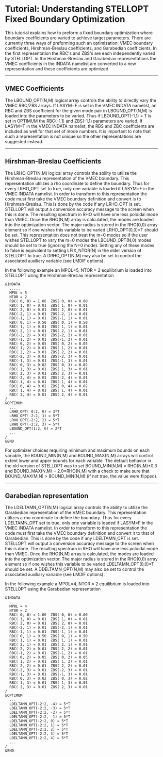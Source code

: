 Tutorial: Understanding STELLOPT Fixed Boundary Optimization
============================================================

This tutorial explains how to preform a fixed boundary optimization
where boundary coefficients are varied to achieve target parameters.
There are currently three ways of preforming such an optimization: VMEC
boundary coefficients, Hirshman-Breslau coefficients, and Garabedian
coefficients. In the first representation the RBC\'s and ZBS\'s are each
independently varied by STELLOPT. In the Hirshman-Breslau and Garabedian
representations the VMEC coefficients in the INDATA namelist are
converted to a new representation and these coefficients are optimized.

------------------------------------------------------------------------

VMEC Coefficients
-----------------

The LBOUND\_OPT(N,M) logical array controls the ability to directly vary
the VMEC RBC/ZBS arrays. If LASYM=F is set in the VMEC INDATA namelist,
an RBC and ZBS coefficient for the given mode pair in LBOUND\_OPT(N,M)
is loaded into the parameters to be varied. Thus if LBOUND\_OPT(-1,1) =
T is set in OPTIMUM the RBC(-1,1) and ZBS(-1,1) parameters are varied.
If LASYM=T in the VMEC INDATA namelist, the RBS and ZBC coefficients are
included as well for that set of mode numbers. It is important to note
that such a representation is not unique so the other representations
are suggested instead.

------------------------------------------------------------------------

Hirshman-Breslau Coefficients
-----------------------------

The LRHO\_OPT(N,M) logical array controls the ability to utilize the
Hirshman-Breslau representation of the VMEC boundary. This
representation utilizes a rho coordinate to define the boundary. Thus
for every LRHO\_OPT set to true, only one variable is loaded if LASYM=F
in the VMEC INDATA namelist. In order to transform to this
representation the code must first take the VMEC boundary definition and
convert is to Hirshman-Breslau. This is done by the code if any
LRHO\_OPT is set. STELLOPT will output a conversion accuracy message to
the screen when this is done. The resulting spectrum in RHO will have
one less poloidal mode than VMEC. Once the RHO(N,M) array is calculated,
the modes are loaded into the optimization vector. The major radius is
stored in the RHO(0,0) array element so if one wishes this variable to
be varied LRHO\_OPT(0,0)=T should be set. This representation does not
treat the m=0 modes so if the user wishes STELLOPT to vary the m=0 modes
the LBOUND\_OPT(N,0) modes should be set to true (ignoring the N=0
mode). Setting any of these modes to false is equivalent to setting
LFIX\_NTOR(N) in the older version of STELLOPT to true. A DRHO\_OPT(N,M)
may also be set to control the associated auxiliary variable (see LMDIF
options).

In the following example an MPOL=5, NTOR = 2 equilibrium is loaded into
STELLOPT using the Hirshman-Breslau representation

    &INDATA
      .....
      MPOL = 5
      NTOR = 2
      RBC( 0, 0) = 1.00  ZBS( 0, 0) = 0.00
      RBC( 1, 0) = 0.01  ZBS( 1, 0) = 0.01
      RBC( 2, 0) = 0.01  ZBS( 2, 0) = 0.01
      RBC(-2, 1) = 0.01  ZBS(-2, 1) = 0.01
      RBC(-1, 1) = 0.01  ZBS(-1, 1) = 0.01
      RBC( 0, 1) = 0.50  ZBS( 0, 1) = 0.50
      RBC( 1, 1) = 0.01  ZBS( 1, 1) = 0.01
      RBC( 2, 1) = 0.01  ZBS( 2, 1) = 0.01
      RBC(-2, 2) = 0.01  ZBS(-2, 2) = 0.01
      RBC(-1, 2) = 0.01  ZBS(-1, 2) = 0.01
      RBC( 0, 2) = 0.05  ZBS( 0, 2) = 0.05
      RBC( 1, 2) = 0.01  ZBS( 1, 2) = 0.01
      RBC( 2, 2) = 0.01  ZBS( 2, 2) = 0.01
      RBC(-2, 3) = 0.01  ZBS(-2, 3) = 0.01
      RBC(-1, 3) = 0.01  ZBS(-1, 3) = 0.01
      RBC( 0, 3) = 0.02  ZBS( 0, 3) = 0.02
      RBC( 1, 3) = 0.01  ZBS( 1, 3) = 0.01
      RBC( 2, 3) = 0.01  ZBS( 2, 3) = 0.01
      RBC(-2, 4) = 0.01  ZBS(-2, 4) = 0.01
      RBC(-1, 4) = 0.01  ZBS(-1, 4) = 0.01
      RBC( 0, 4) = 0.02  ZBS( 0, 4) = 0.02
      RBC( 1, 4) = 0.01  ZBS( 1, 4) = 0.01
      RBC( 2, 4) = 0.01  ZBS( 2, 4) = 0.01
    /
    &OPTIMUM
      ...
      LRHO_OPT( 0:2, 0) = 3*T
      LRHO_OPT(-2:2, 1) = 5*T
      LRHO_OPT(-2:2, 2) = 5*T
      LRHO_OPT(-2:2, 3) = 5*T
      LBOUND_OPT(1:2, 0) = 2*T
      ...
    /
    &END

For optimizer choices requiring minimum and maximum bounds on each
variable, the BOUND\_MIN(N,M) and BOUND\_MAX(N,M) arrays will control
extent lower and upper bounds for each variable. The default behavior in
the old version of STELLOPT was to set BOUND\_MIN(N,M) = RHO(N,M)\*0.3
and BOUND\_MAX(N,M) = 2.0\*RHO(N,M) with a check to make sure that
BOUND\_MAX(M,N) \> BOUND\_MIN(N,M) (if not true, the value were
flipped).

------------------------------------------------------------------------

Garabedian representation
-------------------------

The LDELTAMN\_OPT(N,M) logical array controls the ability to utilize the
Garabedian representation of the VMEC boundary. This representation
utilizes a rho coordinate to define the boundary. Thus for every
LDELTAMN\_OPT set to true, only one variable is loaded if LASYM=F in the
VMEC INDATA namelist. In order to transform to this representation the
code must first take the VMEC boundary definition and convert it to that
of Garabedian. This is done by the code if any LDELTAMN\_OPT is set.
STELLOPT will output a conversion accuracy message to the screen when
this is done. The resulting spectrum in RHO will have one less poloidal
mode than VMEC. Once the RHO(N,M) array is calculated, the modes are
loaded into the optimization vector. The major radius is stored in the
RHO(0,0) array element so if one wishes this variable to be varied
LDELTAMN\_OPT(0,0)=T should be set. A DDELTAMN\_OPT(N,M) may also be set
to control the associated auxiliary variable (see LMDIF options).

In the following example a MPOL=4, NTOR = 2 equilibrium is loaded into
STELLOPT using the Garabedian representation

    &INDATA
      .....
      MPOL = 4
      NTOR = 2
      RBC( 0, 0) = 1.00  ZBS( 0, 0) = 0.00
      RBC( 1, 0) = 0.01  ZBS( 1, 0) = 0.01
      RBC( 2, 0) = 0.01  ZBS( 2, 0) = 0.01
      RBC(-2, 1) = 0.01  ZBS(-2, 1) = 0.01
      RBC(-1, 1) = 0.01  ZBS(-1, 1) = 0.01
      RBC( 0, 1) = 0.50  ZBS( 0, 1) = 0.50
      RBC( 1, 1) = 0.01  ZBS( 1, 1) = 0.01
      RBC( 2, 1) = 0.01  ZBS( 2, 1) = 0.01
      RBC(-2, 2) = 0.01  ZBS(-2, 2) = 0.01
      RBC(-1, 2) = 0.01  ZBS(-1, 2) = 0.01
      RBC( 0, 2) = 0.05  ZBS( 0, 2) = 0.05
      RBC( 1, 2) = 0.01  ZBS( 1, 2) = 0.01
      RBC( 2, 2) = 0.01  ZBS( 2, 2) = 0.01
      RBC(-2, 3) = 0.01  ZBS(-2, 3) = 0.01
      RBC(-1, 3) = 0.01  ZBS(-1, 3) = 0.01
      RBC( 0, 3) = 0.02  ZBS( 0, 3) = 0.02
      RBC( 1, 3) = 0.01  ZBS( 1, 3) = 0.01
      RBC( 2, 3) = 0.01  ZBS( 2, 3) = 0.01
    /
    &OPTIMUM
      ...
      LDELTAMN_OPT(-2:2, -4) = 5*T
      LDELTAMN_OPT(-2:2, -3) = 5*T
      LDELTAMN_OPT(-2:2, -2) = 5*T
      LDELTAMN_OPT(-2:2, -1) = 5*T
      LDELTAMN_OPT(-2:2, 0) = 5*T
      LDELTAMN_OPT(-2:2, 1) = 5*T
      LDELTAMN_OPT(-2:2, 2) = 5*T
      LDELTAMN_OPT(-2:2, 3) = 5*T
      LDELTAMN_OPT(-2:2, 4) = 5*T
      ...
    /
    &END
